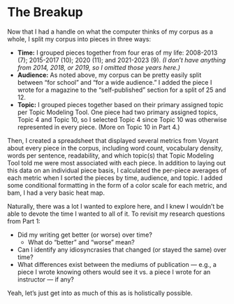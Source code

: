 # The Breakup

Now that I had a handle on what the computer thinks of my corpus as a whole, I split my corpus into pieces in three ways:

- **Time:** I grouped pieces together from four eras of my life: 2008-2013 (7); 2015-2017 (10); 2020 (11); and 2021-2023 (9). _(I don’t have anything from 2014, 2018, or 2019, so I omitted those years here.)_
- **Audience:** As noted above, my corpus can be pretty easily split between “for school” and “for a wide audience.” I added the piece I wrote for a magazine to the “self-published” section for a split of 25 and 12.
- **Topic:** I grouped pieces together based on their primary assigned topic per Topic Modeling Tool. One piece had two primary assigned topics, Topic 4 and Topic 10, so I selected Topic 4 since Topic 10 was otherwise represented in every piece. (More on Topic 10 in Part 4.)

Then, I created a spreadsheet that displayed several metrics from Voyant about every piece in the corpus, including word count, vocabulary density, words per sentence, readability, and which topic(s) that Topic Modeling Tool told me were most associated with each piece. In addition to laying out this data on an individual piece basis, I calculated the per-piece averages of each metric when I sorted the pieces by time, audience, and topic. I added some conditional formatting in the form of a color scale for each metric, and bam, I had a very basic heat map.

Naturally, there was a lot I wanted to explore here, and I knew I wouldn’t be able to devote the time I wanted to all of it. To revisit my research questions from Part 1:

- Did my writing get better (or worse) over time?
    - What do “better” and “worse” mean?
- Can I identify any idiosyncrasies that changed (or stayed the same) over time?
- What differences exist between the mediums of publication — e.g., a piece I wrote knowing others would see it vs. a piece I wrote for an instructor — if any?

Yeah, let’s just get into as much of this as is holistically possible.